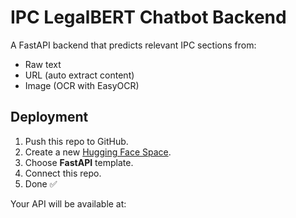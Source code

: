 # IPC LegalBERT Chatbot Backend

A FastAPI backend that predicts relevant IPC sections from:
- Raw text
- URL (auto extract content)
- Image (OCR with EasyOCR)

## Deployment
1. Push this repo to GitHub.
2. Create a new [Hugging Face Space](https://huggingface.co/spaces).
3. Choose **FastAPI** template.
4. Connect this repo.
5. Done ✅

Your API will be available at:

